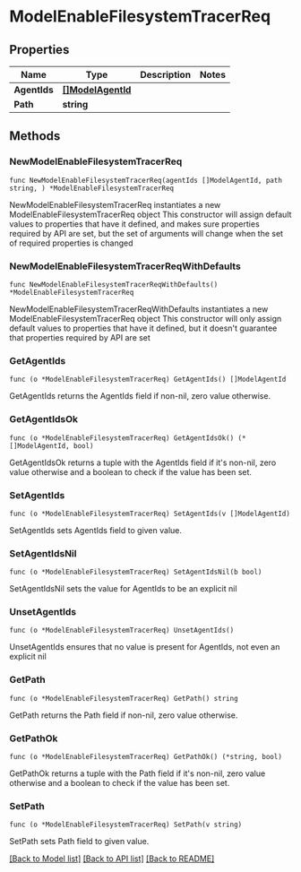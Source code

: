 # ModelEnableFilesystemTracerReq

## Properties

Name | Type | Description | Notes
------------ | ------------- | ------------- | -------------
**AgentIds** | [**[]ModelAgentId**](ModelAgentId.md) |  | 
**Path** | **string** |  | 

## Methods

### NewModelEnableFilesystemTracerReq

`func NewModelEnableFilesystemTracerReq(agentIds []ModelAgentId, path string, ) *ModelEnableFilesystemTracerReq`

NewModelEnableFilesystemTracerReq instantiates a new ModelEnableFilesystemTracerReq object
This constructor will assign default values to properties that have it defined,
and makes sure properties required by API are set, but the set of arguments
will change when the set of required properties is changed

### NewModelEnableFilesystemTracerReqWithDefaults

`func NewModelEnableFilesystemTracerReqWithDefaults() *ModelEnableFilesystemTracerReq`

NewModelEnableFilesystemTracerReqWithDefaults instantiates a new ModelEnableFilesystemTracerReq object
This constructor will only assign default values to properties that have it defined,
but it doesn't guarantee that properties required by API are set

### GetAgentIds

`func (o *ModelEnableFilesystemTracerReq) GetAgentIds() []ModelAgentId`

GetAgentIds returns the AgentIds field if non-nil, zero value otherwise.

### GetAgentIdsOk

`func (o *ModelEnableFilesystemTracerReq) GetAgentIdsOk() (*[]ModelAgentId, bool)`

GetAgentIdsOk returns a tuple with the AgentIds field if it's non-nil, zero value otherwise
and a boolean to check if the value has been set.

### SetAgentIds

`func (o *ModelEnableFilesystemTracerReq) SetAgentIds(v []ModelAgentId)`

SetAgentIds sets AgentIds field to given value.


### SetAgentIdsNil

`func (o *ModelEnableFilesystemTracerReq) SetAgentIdsNil(b bool)`

 SetAgentIdsNil sets the value for AgentIds to be an explicit nil

### UnsetAgentIds
`func (o *ModelEnableFilesystemTracerReq) UnsetAgentIds()`

UnsetAgentIds ensures that no value is present for AgentIds, not even an explicit nil
### GetPath

`func (o *ModelEnableFilesystemTracerReq) GetPath() string`

GetPath returns the Path field if non-nil, zero value otherwise.

### GetPathOk

`func (o *ModelEnableFilesystemTracerReq) GetPathOk() (*string, bool)`

GetPathOk returns a tuple with the Path field if it's non-nil, zero value otherwise
and a boolean to check if the value has been set.

### SetPath

`func (o *ModelEnableFilesystemTracerReq) SetPath(v string)`

SetPath sets Path field to given value.



[[Back to Model list]](../README.md#documentation-for-models) [[Back to API list]](../README.md#documentation-for-api-endpoints) [[Back to README]](../README.md)


